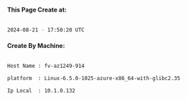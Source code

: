 
   
#### This Page Create at:

```bash

2024-08-21 - 17:50:20 UTC

```

#### Create By Machine:

```bash

Host Name : fv-az1249-914

platform  : Linux-6.5.0-1025-azure-x86_64-with-glibc2.35

Ip Local  : 10.1.0.132

```

